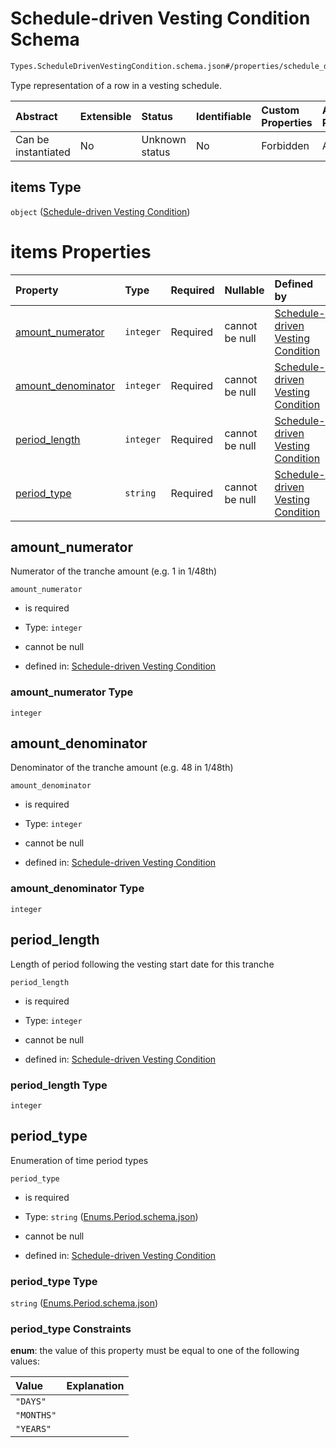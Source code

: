 # Schedule-driven Vesting Condition Schema

```txt
Types.ScheduleDrivenVestingCondition.schema.json#/properties/schedule_driven_vesting_conditions/items
```

Type representation of a row in a vesting schedule.

| Abstract            | Extensible | Status         | Identifiable | Custom Properties | Additional Properties | Access Restrictions | Defined In                                                                                     |
| :------------------ | :--------- | :------------- | :----------- | :---------------- | :-------------------- | :------------------ | :--------------------------------------------------------------------------------------------- |
| Can be instantiated | No         | Unknown status | No           | Forbidden         | Allowed               | none                | [VestingSchedule.schema.json\*](../objects/VestingSchedule.schema.json "open original schema") |

## items Type

`object` ([Schedule-driven Vesting Condition](vestingschedule-properties-schedule_driven_vesting_conditions-schedule-driven-vesting-condition.md))

# items Properties

| Property                                  | Type      | Required | Nullable       | Defined by                                                                                                                                                                             |
| :---------------------------------------- | :-------- | :------- | :------------- | :------------------------------------------------------------------------------------------------------------------------------------------------------------------------------------- |
| [amount_numerator](#amount_numerator)     | `integer` | Required | cannot be null | [Schedule-driven Vesting Condition](scheduledrivenvestingcondition-properties-amount_numerator.md "Types.ScheduleDrivenVestingCondition.schema.json#/properties/amount_numerator")     |
| [amount_denominator](#amount_denominator) | `integer` | Required | cannot be null | [Schedule-driven Vesting Condition](scheduledrivenvestingcondition-properties-amount_denominator.md "Types.ScheduleDrivenVestingCondition.schema.json#/properties/amount_denominator") |
| [period_length](#period_length)           | `integer` | Required | cannot be null | [Schedule-driven Vesting Condition](scheduledrivenvestingcondition-properties-period_length.md "Types.ScheduleDrivenVestingCondition.schema.json#/properties/period_length")           |
| [period_type](#period_type)               | `string`  | Required | cannot be null | [Schedule-driven Vesting Condition](scheduledrivenvestingcondition-properties-enumsperiodschemajson.md "Enums.Period.schema.json#/properties/period_type")                             |

## amount_numerator

Numerator of the tranche amount (e.g. 1 in 1/48th)

`amount_numerator`

- is required

- Type: `integer`

- cannot be null

- defined in: [Schedule-driven Vesting Condition](scheduledrivenvestingcondition-properties-amount_numerator.md "Types.ScheduleDrivenVestingCondition.schema.json#/properties/amount_numerator")

### amount_numerator Type

`integer`

## amount_denominator

Denominator of the tranche amount (e.g. 48 in 1/48th)

`amount_denominator`

- is required

- Type: `integer`

- cannot be null

- defined in: [Schedule-driven Vesting Condition](scheduledrivenvestingcondition-properties-amount_denominator.md "Types.ScheduleDrivenVestingCondition.schema.json#/properties/amount_denominator")

### amount_denominator Type

`integer`

## period_length

Length of period following the vesting start date for this tranche

`period_length`

- is required

- Type: `integer`

- cannot be null

- defined in: [Schedule-driven Vesting Condition](scheduledrivenvestingcondition-properties-period_length.md "Types.ScheduleDrivenVestingCondition.schema.json#/properties/period_length")

### period_length Type

`integer`

## period_type

Enumeration of time period types

`period_type`

- is required

- Type: `string` ([Enums.Period.schema.json](scheduledrivenvestingcondition-properties-enumsperiodschemajson.md))

- cannot be null

- defined in: [Schedule-driven Vesting Condition](scheduledrivenvestingcondition-properties-enumsperiodschemajson.md "Enums.Period.schema.json#/properties/period_type")

### period_type Type

`string` ([Enums.Period.schema.json](scheduledrivenvestingcondition-properties-enumsperiodschemajson.md))

### period_type Constraints

**enum**: the value of this property must be equal to one of the following values:

| Value      | Explanation |
| :--------- | :---------- |
| `"DAYS"`   |             |
| `"MONTHS"` |             |
| `"YEARS"`  |             |
